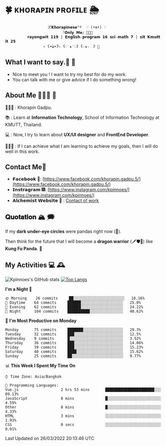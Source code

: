# 🍀  ᴋʜᴏʀᴀᴘɪɴ ᴘʀᴏꜰɪʟᴇ  🌦 
                       ズ𝗞𝗵𝗼𝗿𝗮𝗽𝗶𝗻𝗲𝘀𝗲°º  ♡ (•ө•) ♡
                             『𝗢𝗻𝗹𝘆 𝗠𝗲』👩🏻‍💻
              𝗿𝗮𝘆𝗼𝗻𝗴𝘄𝗶𝘁 𝟭𝟭𝟵 | 𝗘𝗻𝗴𝗹𝗶𝘀𝗵-𝗽𝗿𝗼𝗴𝗿𝗮𝗺 𝟭𝟲 𝘀𝗰𝗶-𝗺𝗮𝘁𝗵 𝟳 | 𝘀𝗶𝘁 𝗞𝗺𝘂𝘁𝘁 𝗶𝘁 𝟮𝟱
                     ⚡️ ʕ•̀ω•́ʔ✧ ʕ♡˙ᴥ˙♡ʔ ʕ·ᴥ·　ʔ 💫

## What I want to say.💬 📧 

- Nice to meet you ! I want to try my best for do my work.  
- You can talk with me or give advice if I do something wrong! 

## About Me 🙋🏻‍♀️ 🌱
 👩🏻‍💼 : Khorapin Gadpu.
 
 📚 : Learn at **Information Technology**, School of Information Technology at KMUTT, Thailand. 

 💻 : Now, I try to learn about __UX/UI designer__ and __FrontEnd Developer__. 

 🏃🏻‍♀️ : If I can achieve what I am learning to achieve my goals, then I will do well in this work. 

## Contact Me📱

- 𝗙𝗮𝗰𝗲𝗯𝗼𝗼𝗸 🌌: [https://www.facebook.com/khorapin.gadpu.5/](https://www.facebook.com/khorapin.gadpu.5/)
- 𝗜𝗻𝘀𝘁𝗿𝗮𝗴𝗿𝗮𝗺 🎆: [https://www.instagram.com/kpinnoes/](https://www.instagram.com/kpinnoes/)
- 𝗔𝗹𝗰𝗵𝗲𝗺𝗶𝘀𝘁 𝗪𝗲𝗯𝘀𝗶𝘁𝗲 🌄 : [Contact of work](https://alchemist-softwarehouse.co/)

## 𝐐𝐮𝐨𝐭𝐚𝐭𝐢𝐨𝐧 🏔 🗯

If my __dark under-eye circles__ were pandas right now (🐼).

Then think for the future that I will become a __dragon warrior__ (🗡🛡🐲) like __Kung Fu Panda__. 🐉



## My Activities 💻 🕰
![Kpinnoes's GitHub stats](https://github-readme-stats.vercel.app/api?username=kpinnoes&show_icons=true&theme=solarized-light)
[![Top Langs](https://github-readme-stats.vercel.app/api/top-langs/?username=kpinnoes&layout=compact&langs_count=10&theme=solarized-light)](https://github.com/kpinnoes/github-readme-stats)


<!--START_SECTION:waka-->
**I'm a Night 🦉** 

```text
🌞 Morning    26 commits     ██░░░░░░░░░░░░░░░░░░░░░░░   10.16% 
🌆 Daytime    64 commits     ██████░░░░░░░░░░░░░░░░░░░   25.0% 
🌃 Evening    62 commits     ██████░░░░░░░░░░░░░░░░░░░   24.22% 
🌙 Night      104 commits    ██████████░░░░░░░░░░░░░░░   40.62%

```
📅 **I'm Most Productive on Monday** 

```text
Monday       75 commits     ███████░░░░░░░░░░░░░░░░░░   29.3% 
Tuesday      32 commits     ███░░░░░░░░░░░░░░░░░░░░░░   12.5% 
Wednesday    9 commits      █░░░░░░░░░░░░░░░░░░░░░░░░   3.52% 
Thursday     36 commits     ███░░░░░░░░░░░░░░░░░░░░░░   14.06% 
Friday       39 commits     ███░░░░░░░░░░░░░░░░░░░░░░   15.23% 
Saturday     40 commits     ████░░░░░░░░░░░░░░░░░░░░░   15.62% 
Sunday       25 commits     ██░░░░░░░░░░░░░░░░░░░░░░░   9.77%

```


📊 **This Week I Spent My Time On** 

```text
⌚︎ Time Zone: Asia/Bangkok

💬 Programming Languages: 
Vue.js                   2 hrs 53 mins       ██████████████████████░░░   89.13% 
JavaScript               8 mins              █░░░░░░░░░░░░░░░░░░░░░░░░   4.59% 
Other                    8 mins              █░░░░░░░░░░░░░░░░░░░░░░░░   4.33% 
HTML                     3 mins              ░░░░░░░░░░░░░░░░░░░░░░░░░   1.93% 
CSS                      0 secs              ░░░░░░░░░░░░░░░░░░░░░░░░░   0.01%

```


 Last Updated on 26/03/2022 20:13:46 UTC
<!--END_SECTION:waka-->
